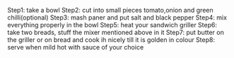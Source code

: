 Step1: take a bowl
Step2: cut into small pieces tomato,onion and green chilli(optional)
Step3: mash paner and put salt and black pepper
Step4: mix everything properly in the bowl
Step5: heat your sandwich griller
Step6: take two breads, stuff the mixer mentioned above in it
Step7: put butter on the griller or on bread and cook ih nicely till it is golden in colour
Step8: serve when mild hot with sauce of your choice